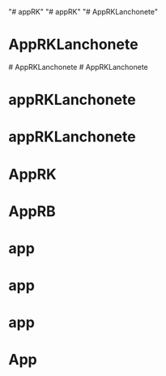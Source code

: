 "# appRK" 
"# appRK" 
"# AppRKLanchonete" 
# AppRKLanchonete
#   A p p R K L a n c h o n e t e  
 # AppRKLanchonete
# appRKLanchonete
# appRKLanchonete
# AppRK
# AppRB
# app
# app
# app
# App
